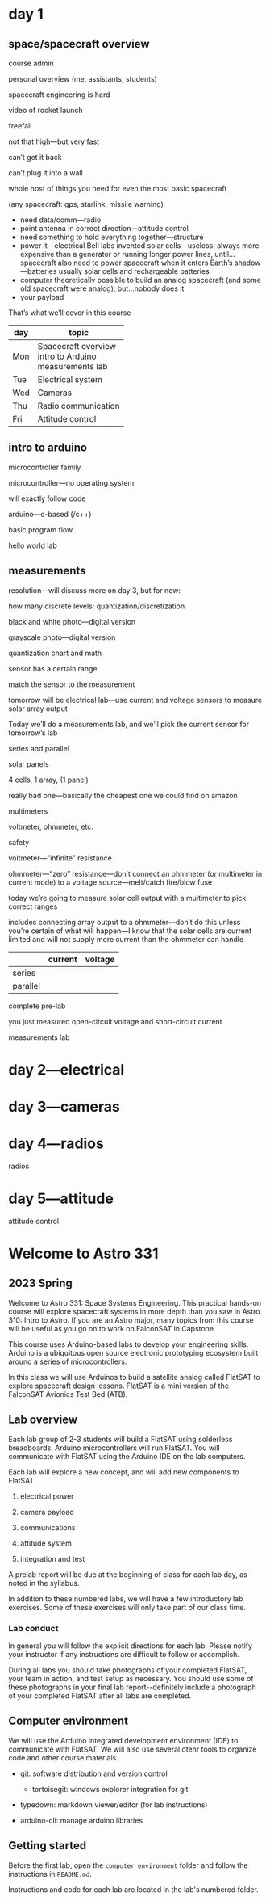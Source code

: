 # day 1

## space/spacecraft overview

course admin

personal overview (me, assistants, students)

spacecraft engineering is hard

video of rocket launch

freefall

not that high—but very fast

can’t get it back

can’t plug it into a wall

whole host of things you need for even the most basic spacecraft

(any spacecraft: gps, starlink, missile warning)

- need data/comm—radio
- point antenna in correct direction—attitude control
- need something to hold everything together—structure
- power it—electrical
  Bell labs invented solar cells—useless: always more expensive than a generator or running longer power lines, until…spacecraft
  also need to power spacecraft when it enters Earth’s shadow—batteries
  usually solar cells and rechargeable batteries
- computer
  theoretically possible to build an analog spacecraft (and some old spacecraft were analog), but…nobody does it
- your payload



That’s what we’ll cover in this course

| day | topic |
| ---- | ------------------------------------------------------------ |
| Mon  | Spacecraft overview   <br />intro to Arduino   <br />measurements lab |
| Tue  | Electrical system                                            |
| Wed  | Cameras                                                      |
| Thu  | Radio communication                                          |
| Fri  | Attitude control                                             |

## intro to arduino

microcontroller family

microcontroller—no operating system

will exactly follow code

arduino—c-based (/c++)

basic program flow 

hello world lab

## measurements

resolution—will discuss more on day 3, but for now:

how many discrete levels: quantization/discretization

black and white photo—digital version

grayscale photo—digital version

quantization chart and math

sensor has a certain range

match the sensor to the measurement

tomorrow will be electrical lab—use current and voltage sensors to measure solar array output

Today we’ll do a measurements lab, and we’ll pick the current sensor for tomorrow’s lab

series and parallel

solar panels

4 cells, 1 array, (1 panel)

really bad one—basically the cheapest one we could find on amazon

multimeters

voltmeter, ohmmeter, etc.

safety

voltmeter—”infinite” resistance

ohmmeter—“zero” resistance—don’t connect an ohmmeter (or multimeter in current mode) to a voltage source—melt/catch fire/blow fuse

today we’re going to measure solar cell output with a multimeter to pick correct ranges

includes connecting array output to a ohmmeter—don’t  do this unless you’re certain of what will happen—I know that the solar cells are current limited and will not supply more current than the ohmmeter can handle

|          | current | voltage |
| -------- | ------- | ------- |
| series   |         |         |
| parallel |         |         |

complete pre-lab

you just measured open-circuit voltage and short-circuit current

measurements lab

# day 2—electrical



# day 3—cameras



# day 4—radios

radios

# day 5—attitude

attitude control









# Welcome to Astro 331

## 2023 Spring

Welcome to Astro 331: Space Systems Engineering. This practical hands-on course will explore spacecraft systems in more depth than you saw in Astro 310: Intro to Astro. If you are an Astro major, many topics from this course will be useful as you go on to work on FalconSAT in Capstone. 

This course uses Arduino-based labs to develop your engineering skills. Arduino is a ubiquitous open source electronic prototyping ecosystem built around a series of microcontrollers. 

In this class we will use Arduinos to build a satellite analog called FlatSAT to explore spacecraft design lessons. FlatSAT is a mini version of the FalconSAT Avionics Test Bed (ATB). 

## Lab overview

Each lab group of 2-3 students will build a FlatSAT using solderless breadboards. Arduino microcontrollers will run FlatSAT. You will communicate with FlatSAT using the Arduino IDE on the lab computers.  

Each lab will explore a new concept, and will add new components to FlatSAT.

1. electrical power

2. camera payload

3. communications

4. attitude system

5. integration and test

A prelab report will be due at the beginning of class for each lab day, as noted in the syllabus. 

In addition to these numbered labs, we will have a few introductory lab exercises. Some of these exercises will only take part of our class time. 

### Lab conduct

In general you will follow the explicit directions for each lab. Please notify your instructor if any instructions are difficult to follow or accomplish. 

During all labs you should take photographs of your completed FlatSAT, your team in action, and test setup as necessary. You should use some of these photographs in your final lab report--definitely include a photograph of your completed FlatSAT after all labs are completed. 

## Computer environment

We will use the Arduino integrated development environment (IDE) to communicate with FlatSAT. We will also use several otehr tools to organize code and other course materials. 

- git: software distribution and version control
  
  - tortoisegit: windows explorer integration for git

- typedown: markdown viewer/editor (for lab instructions)

- arduino-cli: manage arduino libraries

## Getting started

Before the first lab, open the `computer environment` folder and follow the instructions in `README.md`. 

Instructions and code for each lab are located in the lab's numbered folder. 